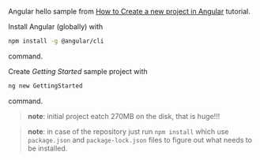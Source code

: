 Angular hello sample from [How to Create a new project in Angular](https://www.tektutorialshub.com/angular/angular-create-first-application/) tutorial.

Install Angular (globally) with

```bash
npm install -g @angular/cli
```

command.

Create *Getting Started* sample project with

```bash
ng new GettingStarted
```

command.

> **note**: initial project eatch 270MB on the disk, that is huge!!!

> **note**: in case of the repository just run `npm install` which use `package.json` and `package-lock.json` files to figure out what needs to be installed.
